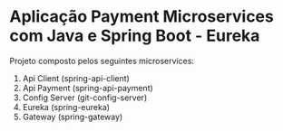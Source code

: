 # Aplicação Payment Microservices com Java e Spring Boot - Eureka  

Projeto composto pelos seguintes microservices:  

1. Api Client (spring-api-client)  
2. Api Payment (spring-api-payment)  
3. Config Server (git-config-server)  
4. Eureka (spring-eureka)  
5. Gateway (spring-gateway)  
